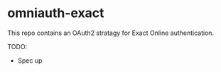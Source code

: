 # omniauth-exact
This repo contains an OAuth2 stratagy for Exact Online authentication.

TODO: 
- Spec up
